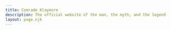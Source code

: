 ```yaml
---
title: Comrade Klaymore
description: The official website of the man, the myth, and the legend.
layout: page.njk
---
```

